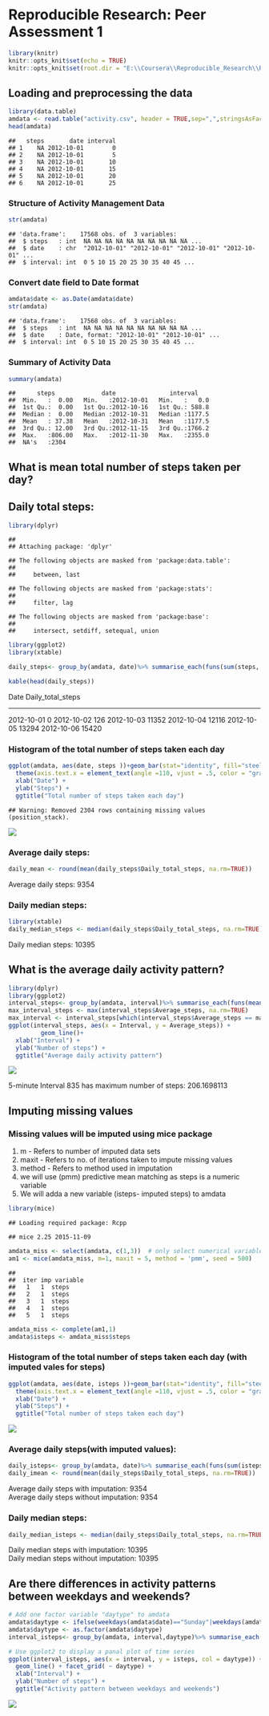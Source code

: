 # Reproducible Research: Peer Assessment 1


```r
library(knitr)
knitr::opts_knit$set(echo = TRUE)
knitr::opts_knit$set(root.dir = "E:\\Coursera\\Reproducible_Research\\RepData_PeerAssessment1-master\\Data\\")
```


## Loading and preprocessing the data

```r
library(data.table)
amdata <- read.table("activity.csv", header = TRUE,sep=",",stringsAsFactors = FALSE)
head(amdata)
```

```
##   steps       date interval
## 1    NA 2012-10-01        0
## 2    NA 2012-10-01        5
## 3    NA 2012-10-01       10
## 4    NA 2012-10-01       15
## 5    NA 2012-10-01       20
## 6    NA 2012-10-01       25
```

### Structure of Activity Management Data

```r
str(amdata)
```

```
## 'data.frame':	17568 obs. of  3 variables:
##  $ steps   : int  NA NA NA NA NA NA NA NA NA NA ...
##  $ date    : chr  "2012-10-01" "2012-10-01" "2012-10-01" "2012-10-01" ...
##  $ interval: int  0 5 10 15 20 25 30 35 40 45 ...
```

### Convert date field to Date format

```r
amdata$date <- as.Date(amdata$date)
str(amdata)
```

```
## 'data.frame':	17568 obs. of  3 variables:
##  $ steps   : int  NA NA NA NA NA NA NA NA NA NA ...
##  $ date    : Date, format: "2012-10-01" "2012-10-01" ...
##  $ interval: int  0 5 10 15 20 25 30 35 40 45 ...
```

### Summary of Activity Data

```r
summary(amdata)
```

```
##      steps             date               interval     
##  Min.   :  0.00   Min.   :2012-10-01   Min.   :   0.0  
##  1st Qu.:  0.00   1st Qu.:2012-10-16   1st Qu.: 588.8  
##  Median :  0.00   Median :2012-10-31   Median :1177.5  
##  Mean   : 37.38   Mean   :2012-10-31   Mean   :1177.5  
##  3rd Qu.: 12.00   3rd Qu.:2012-11-15   3rd Qu.:1766.2  
##  Max.   :806.00   Max.   :2012-11-30   Max.   :2355.0  
##  NA's   :2304
```

## What is mean total number of steps taken per day?

## Daily total steps:

```r
library(dplyr)
```

```
## 
## Attaching package: 'dplyr'
```

```
## The following objects are masked from 'package:data.table':
## 
##     between, last
```

```
## The following objects are masked from 'package:stats':
## 
##     filter, lag
```

```
## The following objects are masked from 'package:base':
## 
##     intersect, setdiff, setequal, union
```

```r
library(ggplot2)
library(xtable)

daily_steps<- group_by(amdata, date)%>% summarise_each(funs(sum(steps, na.rm=TRUE))) %>% select("Date" = date, "Daily_total_steps"= steps)

kable(head(daily_steps))
```



Date          Daily_total_steps
-----------  ------------------
2012-10-01                    0
2012-10-02                  126
2012-10-03                11352
2012-10-04                12116
2012-10-05                13294
2012-10-06                15420

### Histogram of the total number of steps taken each day

```r
ggplot(amdata, aes(date, steps ))+geom_bar(stat="identity", fill="steelblue")+
  theme(axis.text.x = element_text(angle =110, vjust = .5, color = "gray")) + 
  xlab("Date") + 
  ylab("Steps") + 
  ggtitle("Total number of steps taken each day")
```

```
## Warning: Removed 2304 rows containing missing values (position_stack).
```

![](PA1_template_files/figure-html/unnamed-chunk-6-1.png)<!-- -->

### Average daily steps:

```r
daily_mean <- round(mean(daily_steps$Daily_total_steps, na.rm=TRUE))
```
Average daily steps: 9354

### Daily median steps:

```r
library(xtable)
daily_median_steps <- median(daily_steps$Daily_total_steps, na.rm=TRUE)
```
Daily median steps: 10395

## What is the average daily activity pattern?

```r
library(dplyr)
library(ggplot2)
interval_steps<- group_by(amdata, interval)%>% summarise_each(funs(mean(steps, na.rm=TRUE))) %>% select("Interval"=interval, "Average_steps"= steps)
max_interval_steps <- max(interval_steps$Average_steps, na.rm=TRUE)
max_interval <- interval_steps[which(interval_steps$Average_steps == max_interval_steps),]$Interval
ggplot(interval_steps, aes(x = Interval, y = Average_steps)) +
         geom_line()+
  xlab("Interval") + 
  ylab("Number of steps") + 
  ggtitle("Average daily activity pattern")
```

![](PA1_template_files/figure-html/unnamed-chunk-9-1.png)<!-- -->

5-minute Interval 835 has maximum number of steps: 206.1698113

## Imputing missing values
### Missing values will be imputed using mice package
1. m  - Refers to number of imputed data sets  
2. maxit - Refers to no. of iterations taken to impute missing values  
3. method - Refers to method used in imputation  
4. we will use (pmm) predictive mean matching as steps is a numeric variable  
5. We will adda a new variable (isteps- imputed steps) to amdata

```r
library(mice)
```

```
## Loading required package: Rcpp
```

```
## mice 2.25 2015-11-09
```

```r
amdata_miss <- select(amdata, c(1,3))  # only select numerical variables
am1 <- mice(amdata_miss, m=1, maxit = 5, method = 'pmm', seed = 500)
```

```
## 
##  iter imp variable
##   1   1  steps
##   2   1  steps
##   3   1  steps
##   4   1  steps
##   5   1  steps
```

```r
amdata_miss <- complete(am1,1)
amdata$isteps <- amdata_miss$steps
```

### Histogram of the total number of steps taken each day (with imputed vales for steps)

```r
ggplot(amdata, aes(date, isteps ))+geom_bar(stat="identity", fill="steelblue")+
  theme(axis.text.x = element_text(angle =110, vjust = .5, color = "gray")) + 
  xlab("Date") + 
  ylab("Steps") + 
  ggtitle("Total number of steps taken each day")
```

![](PA1_template_files/figure-html/unnamed-chunk-11-1.png)<!-- -->

### Average daily steps(with imputed values):

```r
daily_isteps<- group_by(amdata, date)%>% summarise_each(funs(sum(isteps, na.rm=TRUE))) %>% select("Date" = date, "Daily_total_steps"= isteps)
daily_imean <- round(mean(daily_steps$Daily_total_steps, na.rm=TRUE))
```
Average daily steps with imputation: 9354  
Average daily steps without imputation: 9354  

### Daily median steps:

```r
daily_median_isteps <- median(daily_steps$Daily_total_steps, na.rm=TRUE)
```
Daily median steps with imputation: 10395  
Daily median steps without imputation: 10395 

## Are there differences in activity patterns between weekdays and weekends?


```r
# Add one factor variable "daytype" to amdata
amdata$daytype <- ifelse(weekdays(amdata$date)=="Sunday"|weekdays(amdata$date) == "Saturday","Weekend","Weekday")
amdata$daytype <- as.factor(amdata$daytype)
interval_isteps<- group_by(amdata, interval,daytype)%>% summarise_each(funs(mean(isteps, na.rm=TRUE)))
```


```r
# Use ggplot2 to display a panal plot of time series
ggplot(interval_isteps, aes(x = interval, y = isteps, col = daytype)) +
  geom_line() + facet_grid( ~ daytype) +
  xlab("Interval") + 
  ylab("Number of steps") + 
  ggtitle("Activity pattern between weekdays and weekends")
```

![](PA1_template_files/figure-html/unnamed-chunk-15-1.png)<!-- -->

